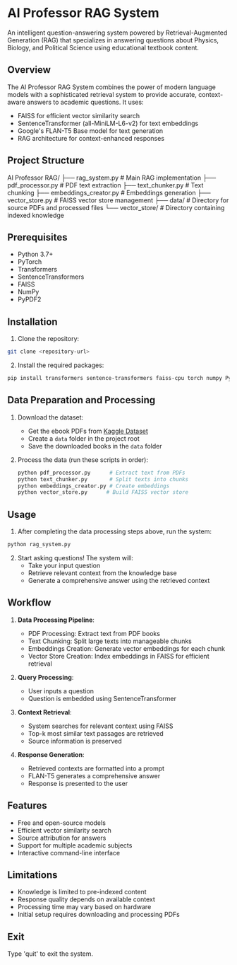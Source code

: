 # AI Professor RAG System

An intelligent question-answering system powered by Retrieval-Augmented Generation (RAG) that specializes in answering questions about Physics, Biology, and Political Science using educational textbook content.

## Overview

The AI Professor RAG System combines the power of modern language models with a sophisticated retrieval system to provide accurate, context-aware answers to academic questions. It uses:
- FAISS for efficient vector similarity search
- SentenceTransformer (all-MiniLM-L6-v2) for text embeddings
- Google's FLAN-T5 Base model for text generation
- RAG architecture for context-enhanced responses

## Project Structure

AI Professor RAG/
├── rag_system.py        # Main RAG implementation
├── pdf_processor.py     # PDF text extraction
├── text_chunker.py      # Text chunking
├── embeddings_creator.py # Embeddings generation
├── vector_store.py      # FAISS vector store management
├── data/               # Directory for source PDFs and processed files
└── vector_store/        # Directory containing indexed knowledge

## Prerequisites

- Python 3.7+
- PyTorch
- Transformers
- SentenceTransformers
- FAISS
- NumPy
- PyPDF2

## Installation

1. Clone the repository:
```bash
git clone <repository-url>
```

2. Install the required packages:
```bash
pip install transformers sentence-transformers faiss-cpu torch numpy PyPDF2 langchain-text-splitters
```

## Data Preparation and Processing

1. Download the dataset:
   - Get the ebook PDFs from [Kaggle Dataset](https://www.kaggle.com/datasets/rohanthoma/ebook-pdfs)
   - Create a `data` folder in the project root
   - Save the downloaded books in the `data` folder

2. Process the data (run these scripts in order):
   ```bash
   python pdf_processor.py      # Extract text from PDFs
   python text_chunker.py       # Split texts into chunks
   python embeddings_creator.py # Create embeddings
   python vector_store.py      # Build FAISS vector store
   ```

## Usage

1. After completing the data processing steps above, run the system:
```bash
python rag_system.py
```

2. Start asking questions! The system will:
   - Take your input question
   - Retrieve relevant context from the knowledge base
   - Generate a comprehensive answer using the retrieved context

## Workflow

1. **Data Processing Pipeline**:
   - PDF Processing: Extract text from PDF books
   - Text Chunking: Split large texts into manageable chunks
   - Embeddings Creation: Generate vector embeddings for each chunk
   - Vector Store Creation: Index embeddings in FAISS for efficient retrieval

2. **Query Processing**:
   - User inputs a question
   - Question is embedded using SentenceTransformer

3. **Context Retrieval**:
   - System searches for relevant context using FAISS
   - Top-k most similar text passages are retrieved
   - Source information is preserved

4. **Response Generation**:
   - Retrieved contexts are formatted into a prompt
   - FLAN-T5 generates a comprehensive answer
   - Response is presented to the user

## Features

- Free and open-source models
- Efficient vector similarity search
- Source attribution for answers
- Support for multiple academic subjects
- Interactive command-line interface

## Limitations

- Knowledge is limited to pre-indexed content
- Response quality depends on available context
- Processing time may vary based on hardware
- Initial setup requires downloading and processing PDFs

## Exit

Type 'quit' to exit the system.
```

        